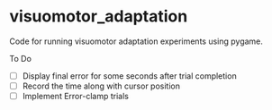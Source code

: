 # visuomotor_adaptation

Code for running visuomotor adaptation experiments using pygame.



To Do
- [ ] Display final error for some seconds after trial completion
- [ ] Record the time along with cursor position
- [ ] Implement Error-clamp trials